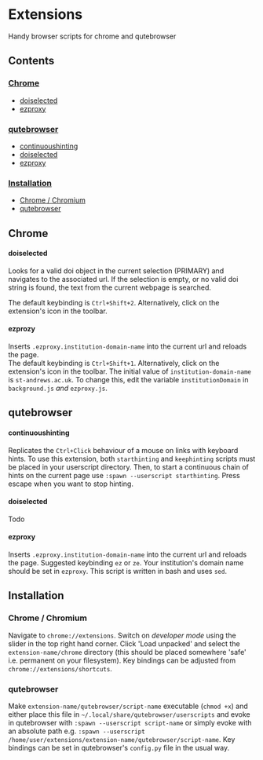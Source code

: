 # Extensions
Handy browser scripts for chrome and qutebrowser

## Contents
### [Chrome](#chrome2)
- [doiselected](#doiselected)
- [ezproxy](#ezproxy)
### [qutebrowser](#qutebrowser2)
- [continuoushinting](#continuoushinting)
- [doiselected](#doiselected2)
- [ezproxy](#ezproxy2)
### [Installation](#installation2)
- [Chrome /  Chromium](#chromechromium2)
- [qutebrowser](#qutebrowser3)

## <a name="chrome2"></a> Chrome
#### <a name="doiselected"></a> doiselected
Looks for a valid doi object in the current selection (PRIMARY) and navigates to
the associated url.  If the selection is empty, or no valid doi string is found,
the text from the current webpage is searched.

The default keybinding is `Ctrl+Shift+2`. Alternatively, click on the
extension's icon in the toolbar.
#### <a name="ezproxy"></a>  ezprozy
Inserts `.ezproxy.institution-domain-name` into the current url and reloads the page.  
The default keybinding is `Ctrl+Shift+1`. Alternatively, click on the
extension's icon in the toolbar.
The initial value of `institution-domain-name` is `st-andrews.ac.uk`. To change this, edit
the variable `institutionDomain` in `background.js` _and_ `ezproxy.js`. 

## <a name="qutebrowser2"></a> qutebrowser
#### <a name="continuoushinting"></a> continuoushinting
Replicates the `Ctrl+Click` behaviour of a mouse on links with keyboard hints.
To use this extension, both `starthinting` and `keephinting` scripts must be placed
in your userscript directory. Then, to start a continuous chain of hints on the current
page use `:spawn --userscript starthinting`. Press escape when you want to stop
hinting.

#### <a name="doiselected2"></a> doiselected 
Todo

#### <a name="ezproxy2"></a> ezproxy
Inserts `.ezproxy.institution-domain-name` into the current url and reloads the page.
Suggested keybinding `ez` or `ze`. Your institution's domain name should be set in
`ezproxy`. This script is written in bash and uses `sed`.

## <a name="installation2"></a> Installation
### <a name="chromechromium2"></a> Chrome / Chromium
Navigate to `chrome://extensions`. Switch on *developer mode* using the slider in the top right hand corner. Click 'Load unpacked' and select the `extension-name/chrome` directory (this should be placed somewhere 'safe' i.e. permanent on your filesystem). Key bindings can be adjusted from `chrome://extensions/shortcuts`.
### <a name="qutebrowser3"></a> qutebrowser
Make `extension-name/qutebrowser/script-name` executable (`chmod +x`) and either
place this file in `~/.local/share/qutebrowser/userscripts` and evoke in
qutebrowser with `:spawn --userscript script-name` or simply evoke with an
absolute path e.g. `:spawn --userscript
/home/user/extensions/extension-name/qutebrowser/script-name`. Key bindings can be set in qutebrowser's `config.py` file in the usual way.
